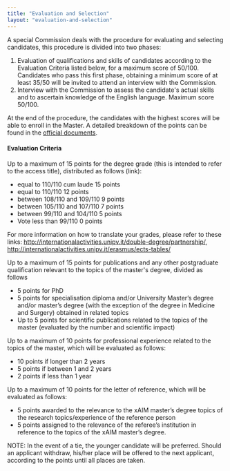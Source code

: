 ```yaml
---
title: "Evaluation and Selection"
layout: "evaluation-and-selection"
---
```


A special Commission deals with the procedure for evaluating and selecting candidates, this procedure is divided into two phases:
1. Evaluation of qualifications and skills of candidates according to the Evaluation Criteria listed below, for a maximum score of 50/100. Candidates who pass this first phase, obtaining a minimum score of at least 35/50 will be invited to attend an interview with the Commission.
2. Interview with the Commission to assess the candidate's actual skills and to ascertain knowledge of the English language. Maximum score 50/100. 

At the end of the procedure, the candidates with the highest scores will be able to enroll in the Master. A detailed breakdown of the points can be found in the [official documents](https://web.unipv.it/wp-content/uploads/2022/05/Attachment.pdf).

#### Evaluation Criteria

Up to a maximum of 15 points for the degree grade (this is intended to refer to the access title), distributed as follows (link):
- equal to 110/110 cum laude 15 points 
- equal to 110/110 12 points
- between 108/110 and 109/110 9 points 
- between 105/110 and 107/110 7 points 
- between 99/110 and 104/110 5 points 
- Vote less than 99/110 0 points 

For more information on how to translate your grades, please refer to these links: http://internationalactivities.unipv.it/double-degree/partnership/, http://internationalactivities.unipv.it/erasmus/ects-tables/

Up to a maximum of 15 points for publications and any other postgraduate qualification relevant to the topics of the master's degree, divided as follows
- 5 points for PhD
- 5 points for specialisation diploma and/or University Master’s degree and/or master’s degree (with the exception of the degree in Medicine and Surgery) obtained in related topics
- Up to 5 points for scientific publications related to the topics of the master (evaluated by the number and scientific impact)

Up to a maximum of 10 points for professional experience related to the topics of the master, which will be evaluated as follows:
- 10 points if longer than 2 years 
- 5 points if between 1 and 2 years
- 2 points if less than 1 year

Up to a maximum of 10 points for the letter of reference, which will be evaluated as follows:
- 5 points awarded to the relevance to the xAIM master’s degree topics of the research topics/experience of the reference person
- 5 points assigned to the relevance of the referee’s institution in reference to the topics of the xAIM master’s degree.

NOTE: In the event of a tie, the younger candidate will be preferred.
Should an applicant withdraw, his/her place will be offered to the next applicant, according to the points until all places are taken. 
